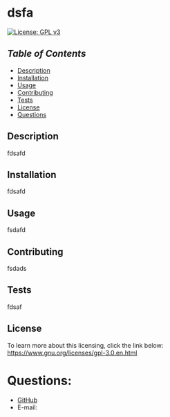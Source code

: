 # dsfa
[![License: GPL v3](https://img.shields.io/badge/License-GPLv3-blue.svg)](https://www.gnu.org/licenses/gpl-3.0)

## *Table of Contents*

* [Description](#description)
* [Installation](#installation)
* [Usage](#usage)
* [Contributing](#contributing)
* [Tests](#tests)
* [License](#license)
* [Questions](#Questions)

## Description 
fdsafd
## Installation
fdsafd
## Usage 
fsdafd
## Contributing
fsdads
## Tests 
fdsaf

## License

To learn more about this licensing, click the link below:
<https://www.gnu.org/licenses/gpl-3.0.en.html>
    

# Questions:
* [GitHub](https://github.com/fsdafd)
* E-mail: <fdsas>
    
